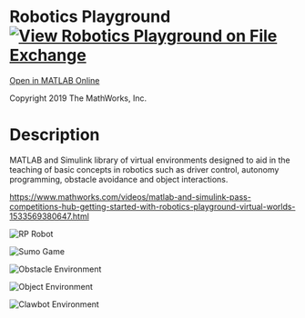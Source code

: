 # Robotics Playground [![View Robotics Playground on File Exchange](https://www.mathworks.com/matlabcentral/images/matlab-file-exchange.svg)](https://www.mathworks.com/matlabcentral/fileexchange/67157-robotics-playground)
[Open in MATLAB Online](https://matlab.mathworks.com/open/github/v1?repo=mathworks-robotics/robotics-playground&project=RPInstall.mlx)

Copyright 2019 The MathWorks, Inc.
# Description
MATLAB and Simulink  library of virtual environments designed to aid in the teaching of basic concepts in robotics such as driver control, autonomy programming, obstacle avoidance and object interactions.

https://www.mathworks.com/videos/matlab-and-simulink-pass-competitions-hub-getting-started-with-robotics-playground-virtual-worlds-1533569380647.html

![RP Robot](https://github.com/mathworks-robotics/robotics-playground/blob/master/lib/Resources/Images/RP_app.PNG)

![Sumo Game](https://github.com/mathworks-robotics/robotics-playground/blob/master/lib/Resources/Images/SumoGame.PNG)

![Obstacle Environment](https://github.com/mathworks-robotics/robotics-playground/blob/master/lib/Resources/Images/ObstacleEnv.PNG)

![Object Environment](https://github.com/mathworks-robotics/robotics-playground/blob/master/lib/Resources/Images/environments_lib.PNG)

![Clawbot Environment](https://github.com/mathworks-robotics/robotics-playground/blob/master/lib/Resources/Images/ClawbotIcon.png)
